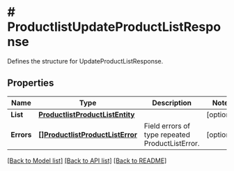 # # ProductlistUpdateProductListResponse
Defines the structure for UpdateProductListResponse.

## Properties 


Name | Type | Description | Notes
------------ | ------------- | ------------- | -------------
**List**| [**ProductlistProductListEntity**](ProductlistProductListEntity.md) |   | [optional]
**Errors**| [**[]ProductlistProductListError**](ProductlistProductListError.md) | Field errors of type repeated ProductListError.  | [optional]


[[Back to Model list]](../../README.md#models) [[Back to API list]](../../README.md#endpoints) [[Back to README]](../../README.md)

